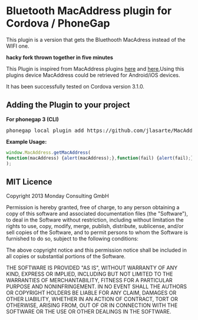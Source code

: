 # Bluetooth MacAddress plugin for Cordova / PhoneGap

This plugin is a version that gets the Bluethooth MacAdress instead of the WIFI one.

**hacky fork thrown together in five minutes**

This Plugin is inspired from MacAddress plugins
[here](https://github.com/purplecabbage/phonegap-plugins/tree/master/Android/MacAddress)
and [here](https://github.com/jcesarmobile/my-phonegap-plugins/tree/master/iOS/MacAddressPlugin),Using this plugins 
device MacAddress could be retrieved for Android/iOS devices.


It has been successfully tested on Cordova version 3.1.0.

## Adding the Plugin to your project ##

**For phonegap 3 (CLI)**
<pre>
phonegap local plugin add https://github.com/jlasarte/MacAddress.git
</pre>

**Example Usage:**

```js
window.MacAddress.getMacAddress(
function(macAddress) {alert(macAddress);},function(fail) {alert(fail);}
);
```

## MIT Licence

Copyright 2013 Monday Consulting GmbH

Permission is hereby granted, free of charge, to any person obtaining
a copy of this software and associated documentation files (the
"Software"), to deal in the Software without restriction, including
without limitation the rights to use, copy, modify, merge, publish,
distribute, sublicense, and/or sell copies of the Software, and to
permit persons to whom the Software is furnished to do so, subject to
the following conditions:

The above copyright notice and this permission notice shall be
included in all copies or substantial portions of the Software.

THE SOFTWARE IS PROVIDED "AS IS", WITHOUT WARRANTY OF ANY KIND,
EXPRESS OR IMPLIED, INCLUDING BUT NOT LIMITED TO THE WARRANTIES OF
MERCHANTABILITY, FITNESS FOR A PARTICULAR PURPOSE AND
NONINFRINGEMENT. IN NO EVENT SHALL THE AUTHORS OR COPYRIGHT HOLDERS BE
LIABLE FOR ANY CLAIM, DAMAGES OR OTHER LIABILITY, WHETHER IN AN ACTION
OF CONTRACT, TORT OR OTHERWISE, ARISING FROM, OUT OF OR IN CONNECTION
WITH THE SOFTWARE OR THE USE OR OTHER DEALINGS IN THE SOFTWARE.
